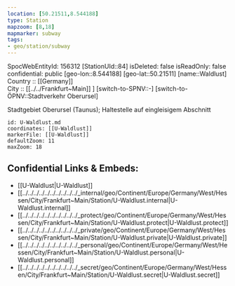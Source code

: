 ```yaml
---
location: [50.21511,8.544188] 
type: Station 
mapzoom: [8,18] 
mapmarker: subway 
tags:
- geo/station/subway
---
```

SpocWebEntityId: 156312
[StationUId::84] 
isDeleted: false
isReadOnly: false
confidential: public
[geo-lon::8.544188] 
[geo-lat::50.21511] 
[name::Waldlust] 
Country :: [[Germany]]  
City :: [[../../Frankfurt~Main]] ] 
[switch-to-SPNV::-] 
[switch-to-ÖPNV::Stadtverkehr Oberursel] 

Stadtgebiet Oberursel (Taunus); Haltestelle auf eingleisigem Abschnitt

```leaflet
id: U-Waldlust.md
coordinates: [[U-Waldlust]] 
markerFile: [[U-Waldlust]] 
defaultZoom: 11 
maxZoom: 18
```


## Confidential Links & Embeds: 
- [[U-Waldlust|U-Waldlust]] 
- [[../../../../../../../../../../_internal/geo/Continent/Europe/Germany/West/Hessen/City/Frankfurt~Main/Station/U-Waldlust.internal|U-Waldlust.internal]] 
- [[../../../../../../../../../../_protect/geo/Continent/Europe/Germany/West/Hessen/City/Frankfurt~Main/Station/U-Waldlust.protect|U-Waldlust.protect]] 
- [[../../../../../../../../../../_private/geo/Continent/Europe/Germany/West/Hessen/City/Frankfurt~Main/Station/U-Waldlust.private|U-Waldlust.private]] 
- [[../../../../../../../../../../_personal/geo/Continent/Europe/Germany/West/Hessen/City/Frankfurt~Main/Station/U-Waldlust.personal|U-Waldlust.personal]] 
- [[../../../../../../../../../../_secret/geo/Continent/Europe/Germany/West/Hessen/City/Frankfurt~Main/Station/U-Waldlust.secret|U-Waldlust.secret]] 
